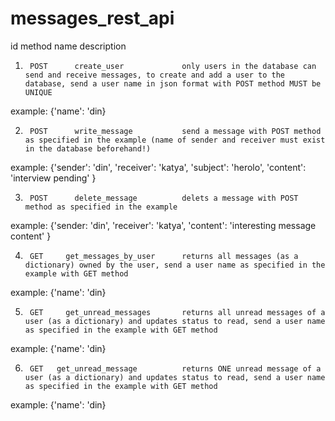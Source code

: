 # messages_rest_api

id     method       name                    description
1)      POST      create_user             only users in the database can send and receive messages, to create and add a user to the database, send a user name in json format with POST method MUST be UNIQUE

example:  {'name': 'din}

2)      POST      write_message           send a message with POST method as specified in the example (name of sender and receiver must exist in the database beforehand!)

example: {'sender': 'din',
           'receiver': 'katya',
           'subject': 'herolo',
           'content': 'interview pending'
           }
           
3)      POST      delete_message          delets a message with POST method as specified in the example

example: {'sender: 'din',
          'receiver': 'katya',
          'content': 'interesting message content'
          }
          
4)      GET     get_messages_by_user      returns all messages (as a dictionary) owned by the user, send a user name as specified in the example with GET method

example: {'name': 'din}

5)      GET     get_unread_messages       returns all unread messages of a user (as a dictionary) and updates status to read, send a user name as specified in the example with GET method

example:  {'name': 'din}

6)      GET   get_unread_message          returns ONE unread message of a user (as a dictionary) and updates status to read, send a user name as specified in the example with GET method

example:  {'name': 'din}

